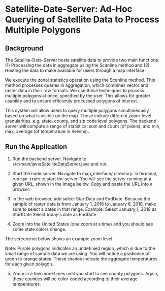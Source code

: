 # Satellite-Date-Server: Ad-Hoc Querying of Satellite Data to Process Multiple Polygons


## Background 

The Satellite-Data-Server hosts satellite data to provide two main functions: 
(1) Processing the data in aggregate using the Scanline method and 
(2) Hosting the data to make available for users through a map interface. 

We execute the zonal statistics operation using the Scanline method. This method processes queries in aggregation, which 
combines vector and raster data in their raw formats. We use these techniques to process multiple polygons at once, specified 
by the user. This allows for greater usability and to ensure efficiently processed polygons of interest. 

This system will allow users to query multiple polygons simultaneously based on what is visible on the map. 
These include different zoom-level granularities, e.g. state, county, and zip code level polygons. The backend server 
will compute a range of statistics: sum and count (of pixels), and min, max, average (of temperature in Kelvins). 



## Run the Application

1) Run the backend server. Navigate to src/main/java/SatelliteDataServer.java and run. 

2) Start the node server. Navigate to map_interface/ directory. In terminal, run ```npm start``` to start the server.
You will see the server running at a given URL, shown in the image below. Copy and paste the URL into a browser. 

3) In the web browser, add select StartDate and EndDate. Because the sample of raster data is from January 1, 2018 
to January 6, 2018, make sure to select a dates in that range. 
Example: 
Select January 1, 2018 as StartDate
Select today's date as EndDate

4) Zoom into the United States (one zoom at a time) and you should see some state colors change. 

The screenshot below shows an example zoom level 

Note: Purple polygons inidicates an undefinied region, which is due to the small range of sample data we are using. You will 
notice a gradience of green to orange states. These shades indicate the aggregate temperatures for each given polygon. 

5) Zoom in a few more times until you start to see county polygons. Again, these counties will be color-coded according
to their average temperatures. 



